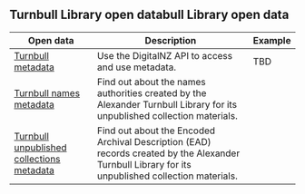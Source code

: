 ## Turnbull Library open databull Library open data


| Open data                                                                                                                     | Description                                                                                                                                       | Example |
| ----------------------------------------------------------------------------------------------------------------------------- | ------------------------------------------------------------------------------------------------------------------------------------------------- | ------- |
| [Turnbull metadata](https://natlib.govt.nz/about-us/open-data/turnbull-metadata-via-digitalnz-api)                               | Use the DigitalNZ API to access and use metadata.                                                                                                 | TBD     |
| [Turnbull names metadata](https://natlib.govt.nz/about-us/open-data/turnbull-names-metadata)                                     | Find out about the names authorities created by the Alexander Turnbull Library for its unpublished collection materials.                          |         |
| [Turnbull unpublished collections metadata](https://natlib.govt.nz/about-us/open-data/turnbull-unpublished-collections-metadata) | Find out about the Encoded Archival Description (EAD) records created by the Alexander Turnbull Library for its unpublished collection materials. |         |
